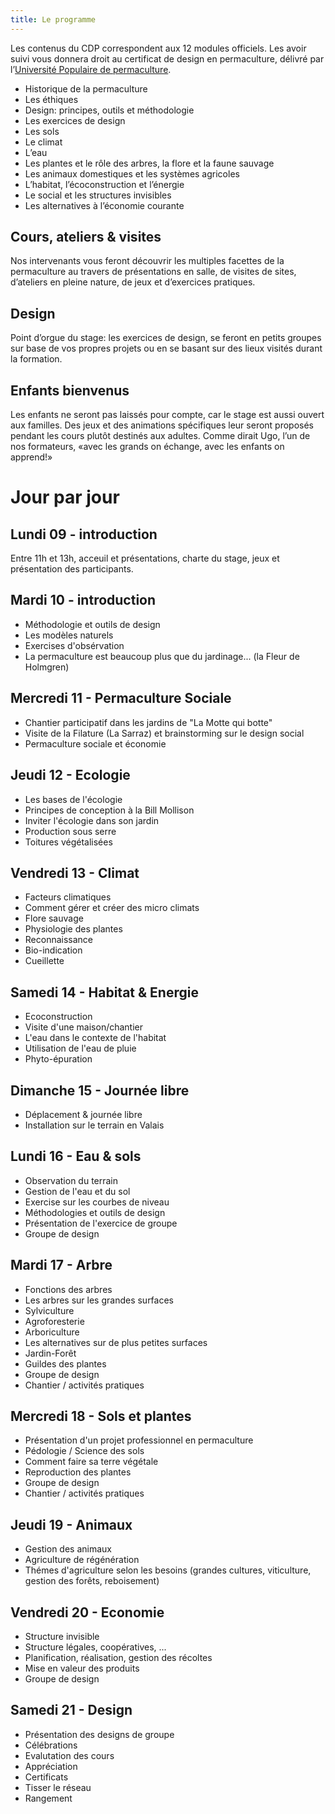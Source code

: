 ```yaml
---
title: Le programme
---
```

Les contenus du CDP correspondent aux 12 modules officiels. Les avoir suivi vous donnera droit au certificat de design en permaculture, délivré par
l’[Université Populaire de permaculture](http://permaculture-upp.org/).

* Historique de la permaculture
* Les éthiques
* Design: principes, outils et méthodologie
* Les exercices de design
* Les sols
* Le climat
* L’eau
* Les plantes et le rôle des arbres, la flore et la faune sauvage
* Les animaux domestiques et les systèmes agricoles
* L’habitat, l’écoconstruction et l’énergie
* Le social et les structures invisibles 
* Les alternatives à l’économie courante

## Cours, ateliers & visites

Nos intervenants vous feront découvrir les multiples facettes de la permaculture
au travers de présentations en salle, de visites de sites, d’ateliers en pleine
nature, de jeux et d’exercices pratiques.

## Design

Point d’orgue du stage: les exercices de design, se feront en petits groupes sur
base de vos propres projets ou en se basant sur des lieux visités durant la
formation.

## Enfants bienvenus

Les enfants ne seront pas laissés pour compte, car le stage est aussi ouvert aux familles. Des jeux et des animations spécifiques leur seront proposés pendant les cours plutôt destinés aux adultes. Comme dirait Ugo, l’un de nos formateurs,
«avec les grands on échange, avec les enfants on apprend!»

# Jour par jour

## Lundi 09 - introduction

Entre 11h et 13h, acceuil et présentations, charte du stage, jeux et présentation des participants.

## Mardi 10 - introduction

* Méthodologie et outils de design
* Les modèles naturels
* Exercises d'obsérvation
* La permaculture est beaucoup plus que du jardinage... (la Fleur de Holmgren)

## Mercredi 11 - Permaculture Sociale

* Chantier participatif dans les jardins de "La Motte qui botte"
* Visite de la Filature (La Sarraz) et brainstorming sur le design social
* Permaculture sociale et économie

## Jeudi 12 - Ecologie

* Les bases de l'écologie
* Principes de conception à la Bill Mollison
* Inviter l'écologie dans son jardin
* Production sous serre
* Toitures végétalisées

## Vendredi 13 - Climat

* Facteurs climatiques
* Comment gérer et créer des micro climats
* Flore sauvage
* Physiologie des plantes
* Reconnaissance
* Bio-indication
* Cueillette

## Samedi 14 - Habitat & Energie

* Ecoconstruction
* Visite d'une maison/chantier
* L'eau dans le contexte de l'habitat
* Utilisation de l'eau de pluie
* Phyto-épuration

## Dimanche 15 - Journée libre

* Déplacement & journée libre
* Installation sur le terrain en Valais

## Lundi 16 - Eau & sols

* Observation du terrain
* Gestion de l'eau et du sol
* Exercise sur les courbes de niveau
* Méthodologies et outils de design
* Présentation de l'exercice de groupe
* Groupe de design

## Mardi 17 - Arbre

* Fonctions des arbres
* Les arbres sur les grandes surfaces
* Sylviculture
* Agroforesterie
* Arboriculture
* Les alternatives sur de plus petites surfaces
* Jardin-Forêt
* Guildes des plantes
* Groupe de design
* Chantier / activités pratiques

## Mercredi 18 - Sols et plantes

* Présentation d'un projet professionnel en permaculture
* Pédologie / Science des sols
* Comment faire sa terre végétale
* Reproduction des plantes
* Groupe de design
* Chantier / activités pratiques

## Jeudi 19 - Animaux

* Gestion des animaux
* Agriculture de régénération
* Thémes d'agriculture selon les besoins (grandes cultures, viticulture, gestion des forêts, reboisement)

## Vendredi 20 - Economie

* Structure invisible
* Structure légales, coopératives, ...
* Planification, réalisation, gestion des récoltes
* Mise en valeur des produits
* Groupe de design

## Samedi 21 - Design

* Présentation des designs de groupe
* Célébrations
* Evalutation des cours
* Appréciation
* Certificats
* Tisser le réseau
* Rangement
